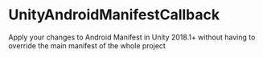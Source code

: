 # UnityAndroidManifestCallback
Apply your changes to Android Manifest in Unity 2018.1+ without having to override the main manifest of the whole project
